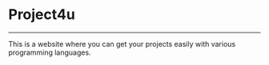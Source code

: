 # Project4u
----------------------------------------------------------------------
This is a website where you can get your projects easily with various programming languages.
